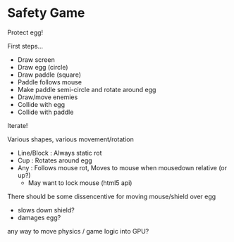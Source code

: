 # Safety Game

Protect egg!

First steps...
- Draw screen
- Draw egg (circle)
- Draw paddle (square)
- Paddle follows mouse
- Make paddle semi-circle and rotate around egg
- Draw/move enemies
- Collide with egg
- Collide with paddle

Iterate!

Various shapes, various movement/rotation

- Line/Block : Always static rot
- Cup : Rotates around egg
- Any : Follows mouse rot, Moves to mouse when mousedown relative (or up?)
  - May want to lock mouse (html5 api)

There should be some dissencentive for moving mouse/shield over egg
- slows down shield?
- damages egg?

any way to move physics / game logic into GPU?
